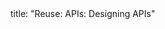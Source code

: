 <frontmatter>
title: "Reuse: APIs: Designing APIs"
</frontmatter>

<include src="navbar.md" boilerplate />

<include src="unit-inPage-asFlat.md" boilerplate />